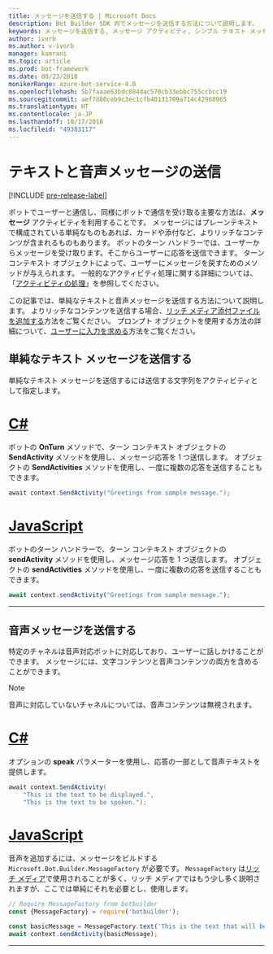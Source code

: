 ```yaml
---
title: メッセージを送信する | Microsoft Docs
description: Bot Builder SDK 内でメッセージを送信する方法について説明します。
keywords: メッセージを送信する, メッセージ アクティビティ, シンプル テキスト メッセージ, 音声, 音声メッセージ
author: ivorb
ms.author: v-ivorb
manager: kamrani
ms.topic: article
ms.prod: bot-framework
ms.date: 08/23/2018
monikerRange: azure-bot-service-4.0
ms.openlocfilehash: 5b7faaae63bdc084dac570cb33ebbc755ccbcc19
ms.sourcegitcommit: aef7d80ceb9c3ec1cfb40131709a714c42960965
ms.translationtype: HT
ms.contentlocale: ja-JP
ms.lasthandoff: 10/17/2018
ms.locfileid: "49383117"
---
```

# <a name="send-text-and-spoken-messages"></a>テキストと音声メッセージの送信

[!INCLUDE [pre-release-label](../includes/pre-release-label.md)]

ボットでユーザーと通信し、同様にボットで通信を受け取る主要な方法は、**メッセージ** アクティビティを利用することです。 メッセージにはプレーンテキストで構成されている単純なものもあれば、カードや添付など、よりリッチなコンテンツが含まれるものもあります。 ボットのターン ハンドラーでは、ユーザーからメッセージを受け取ります。そこからユーザーに応答を送信できます。 ターン コンテキスト オブジェクトによって、ユーザーにメッセージを戻すためのメソッドが与えられます。 一般的なアクティビティ処理に関する詳細については、「[アクティビティの処理](~/v4sdk/bot-builder-basics.md#the-activity-processing-stack)」を参照してください。

この記事では、単純なテキストと音声メッセージを送信する方法について説明します。 よりリッチなコンテンツを送信する場合、[リッチ メディア添付ファイルを追加する](bot-builder-howto-add-media-attachments.md)方法をご覧ください。 プロンプト オブジェクトを使用する方法の詳細について、[ユーザーに入力を求める](bot-builder-prompts.md)方法をご覧ください。

## <a name="send-a-simple-text-message"></a>単純なテキスト メッセージを送信する

単純なテキスト メッセージを送信するには送信する文字列をアクティビティとして指定します。

# <a name="ctabcsharp"></a>[C#](#tab/csharp)

ボットの **OnTurn** メソッドで、ターン コンテキスト オブジェクトの **SendActivity** メソッドを使用し、メッセージ応答を 1 つ送信します。 オブジェクトの **SendActivities** メソッドを使用し、一度に複数の応答を送信することもできます。

```cs
await context.SendActivity("Greetings from sample message.");
```

# <a name="javascripttabjavascript"></a>[JavaScript](#tab/javascript)

ボットのターン ハンドラーで、ターン コンテキスト オブジェクトの **sendActivity** メソッドを使用し、メッセージ応答を 1 つ送信します。 オブジェクトの **sendActivities** メソッドを使用し、一度に複数の応答を送信することもできます。

```javascript
await context.sendActivity("Greetings from sample message.");
```

---

## <a name="send-a-spoken-message"></a>音声メッセージを送信する

特定のチャネルは音声対応ボットに対応しており、ユーザーに話しかけることができます。 メッセージには、文字コンテンツと音声コンテンツの両方を含めることができます。

> [!NOTE]
> 音声に対応していないチャネルについては、音声コンテンツは無視されます。

# <a name="ctabcsharp"></a>[C#](#tab/csharp)

オプションの **speak** パラメーターを使用し、応答の一部として音声テキストを提供します。

```cs
await context.SendActivity(
    "This is the text to be displayed.",
    "This is the text to be spoken.");
```

# <a name="javascripttabjavascript"></a>[JavaScript](#tab/javascript)

音声を追加するには、メッセージをビルドする `Microsoft.Bot.Builder.MessageFactory` が必要です。 `MessageFactory` は[リッチ メディア](bot-builder-howto-add-media-attachments.md)で使用されることが多く、リッチ メディアではもう少し多く説明されますが、ここでは単純にそれを必要とし、使用します。

```javascript
// Require MessageFactory from botbuilder
const {MessageFactory} = require('botbuilder');

const basicMessage = MessageFactory.text('This is the text that will be displayed.', 'This is the text that will be spoken.');
await context.sendActivity(basicMessage);
```

---
